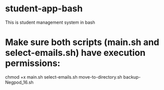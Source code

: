 # student-app-bash

This is student management system in bash

# Make sure both scripts (main.sh and select-emails.sh) have execution permissions:

chmod +x main.sh select-emails.sh move-to-directory.sh backup-Negpod_16.sh
